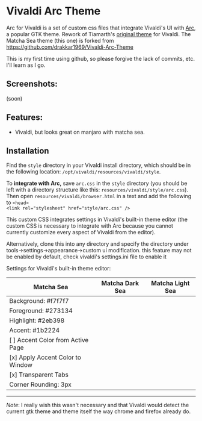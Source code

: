 # Vivaldi Arc Theme

Arc for Vivaldi is a set of custom css files that integrate Vivaldi's UI with [Arc](https://github.com/NicoHood/arc-theme), a popular GTK theme. Rework of Tiamarth's [original theme](https://github.com/Tiamarth/Arc-for-Vivaldi) for Vivaldi.
The Matcha Sea theme (this one) is forked from https://github.com/drakkar1969/Vivaldi-Arc-Theme

This is my first time using github, so please forgive the lack of commits, etc. I'll learn as I go.


## Screenshots:
(soon)
## Features:

- Vivaldi, but looks great on manjaro with matcha sea.

## Installation

Find the `style` directory in your Vivaldi install directory, which should be in the following location: `/opt/vivaldi/resources/vivaldi/style`.  

To **integrate with Arc,** save `arc.css` in the `style` directory (you should be left with a directory structure like this: `resources/vivaldi/style/arc.css`). Then open `resources/vivaldi/browser.html` in a text and add the following to `<head>`  
`<link rel="stylesheet" href="style/arc.css" />`

This custom CSS integrates settings in Vivaldi's built-in theme editor (the custom CSS is necessary to integrate with Arc because you cannot currently customize every aspect of Vivaldi from the editor).  

Alternatively, clone this into any directory and specify the directory under tools->settings->appearance->custom ui modification. this feature may not be enabled by default, check vivaldi's settings.ini file to enable it

Settings for Vivaldi's built-in theme editor:

| Matcha Sea                         | Matcha Dark Sea                    | Matcha Light Sea                  |
| --------------------------------- | --------------------------------- | --------------------------------- |
| Background: #f7f7f7               | 
| Foreground: #273134               |
| Highlight: #2eb398                | 
| Accent: #1b2224                   |
| [ ] Accent Color from Active Page |
| [x] Apply Accent Color to Window  |
| [x] Transparent Tabs              |
| Corner Rounding: 3px              |

-----------------------

*Note*: I really wish this wasn't necessary and that Vivaldi would detect the current gtk theme and theme itself the way chrome and firefox already do. 
